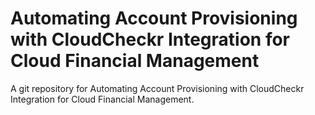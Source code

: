 # Automating Account Provisioning with CloudCheckr Integration for Cloud Financial Management


A git repository for Automating Account Provisioning with CloudCheckr Integration for Cloud Financial Management.
